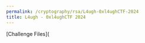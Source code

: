 ```yaml
---
permalink: /cryptography/rsa/L4ugh-0xl4ughCTF-2024
title: L4ugh - 0xl4ughCTF 2024
---
```



[Challenge Files](
